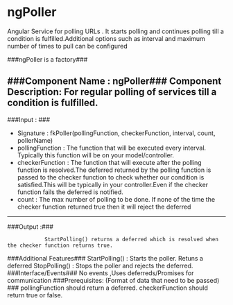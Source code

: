 ngPoller
=========

Angular Service for polling URLs . It starts polling and continues polling till a condition is fulfilled.Additional options such as interval and maximum number of times to pull can be configured

###ngPoller is a factory###

###Component Name :  ngPoller###
Component Description: For regular polling of services till a condition is fulfilled.
----
###Input : ###

* Signature : fkPoller(pollingFunction, checkerFunction, interval, count, pollerName)
* pollingFunction : The function that will be executed every interval. Typically this function will be on your model/controller.
* checkerFunction : The function that will execute after the polling function is resolved.The deferred returned by the polling function is passed to the checker function to check whether our condition is satisfied.This will be typically in your controller.Even if the checker function fails the deferred is notified.
* count : The max number of polling to be done. If none of the time the checker function returned true then it will reject the deferred

----
###Output :###

                StartPolling() returns a deferred which is resolved when the checker function returns true.
###Additional Features###
                StartPolling() : Starts the poller. Retuns a deferred
                StopPolling() : Stops the poller and rejects the deferred.
###Interface/Events###
No events ,Uses deferreds/Promises for communication
###Prerequisites: (Format of data that need to be passed) ###
        pollingFunction should return a deferred.
        checkerFunction should return true or false.
